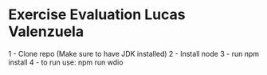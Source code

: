 # Exercise Evaluation Lucas Valenzuela

1 - Clone repo (Make sure to have JDK installed)
2 - Install node
3 - run npm install
4 - to run use: npm run wdio
